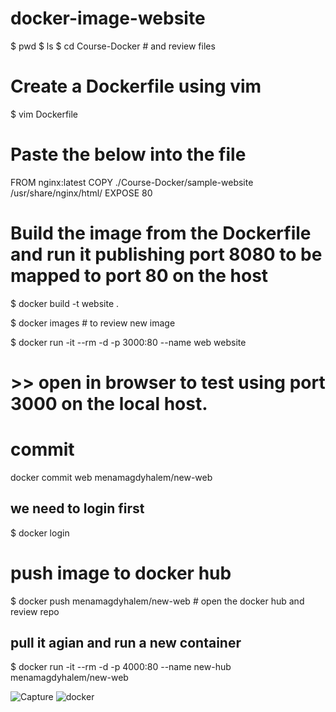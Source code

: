 # docker-image-website

$ pwd
$ ls
$ cd Course-Docker # and review files


# Create a Dockerfile using vim 
$ vim Dockerfile

# Paste the below into the file
FROM nginx:latest
COPY ./Course-Docker/sample-website /usr/share/nginx/html/
EXPOSE 80

# Build the image from the Dockerfile and run it publishing port 8080 to be mapped to port 80 on the host

$ docker build -t website .

$ docker images # to review new image

$ docker run -it --rm -d -p 3000:80 --name web website

# >> open in browser to test using port 3000 on the local host.

# commit
docker commit web menamagdyhalem/new-web

## we need to login first ##
$ docker login

# push image to docker hub
$ docker push menamagdyhalem/new-web # open the docker hub and review repo


## pull it agian and run a new container 
$ docker run -it --rm -d -p 4000:80 --name new-hub menamagdyhalem/new-web


![Capture](https://github.com/user-attachments/assets/82c90156-c1d9-418a-b7d0-91cd27f9737f)
![docker](https://github.com/user-attachments/assets/b7f2c59c-33be-4bd9-ad2a-8ac2e730492b)

